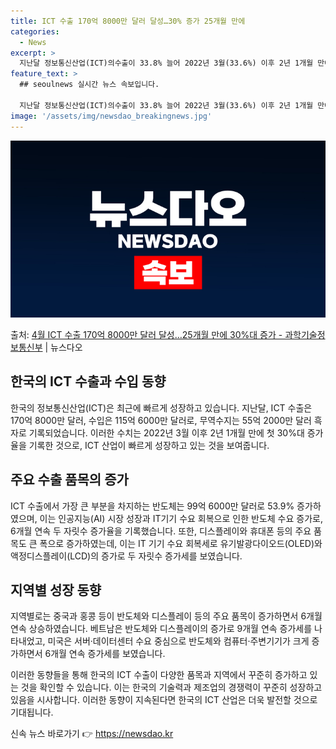 ```yaml
---
title: ICT 수출 170억 8000만 달러 달성…30% 증가 25개월 만에
categories:
  - News
excerpt: >
  지난달 정보통신산업(ICT)의수출이 33.8% 늘어 2022년 3월(33.6%) 이후 2년 1개월 만에 첫 …
feature_text: >
  ## seoulnews 실시간 뉴스 속보입니다.

  지난달 정보통신산업(ICT)의수출이 33.8% 늘어 2022년 3월(33.6%) 이후 2년 1개월 만에 첫 …
image: '/assets/img/newsdao_breakingnews.jpg'
---
```


![뉴스다오 속보](/assets/img/newsdao_breakingnews.jpg)

<p>출처: <a href="https://newsdao.kr/3823" rel="dofollow">4월 ICT 수출 170억 8000만 달러 달성…25개월 만에 30%대 증가 - 과학기술정보통신부</a> | 뉴스다오</p>

<h2 data-ke-size="size26">한국의 ICT 수출과 수입 동향</h2>
한국의 정보통신산업(ICT)은 최근에 빠르게 성장하고 있습니다. 지난달, ICT 수출은 170억 8000만 달러, 수입은 115억 6000만 달러로, 무역수지는 55억 2000만 달러 흑자로 기록되었습니다. 이러한 수치는 2022년 3월 이후 2년 1개월 만에 첫 30%대 증가율을 기록한 것으로, ICT 산업이 빠르게 성장하고 있는 것을 보여줍니다.

<h2 data-ke-size="size26">주요 수출 품목의 증가</h2>
ICT 수출에서 가장 큰 부분을 차지하는 반도체는 99억 6000만 달러로 53.9% 증가하였으며, 이는 인공지능(AI) 시장 성장과 IT기기 수요 회복으로 인한 반도체 수요 증가로, 6개월 연속 두 자릿수 증가율을 기록했습니다. 또한, 디스플레이와 휴대폰 등의 주요 품목도 큰 폭으로 증가하였는데, 이는 IT 기기 수요 회복세로 유기발광다이오드(OLED)와 액정디스플레이(LCD)의 증가로 두 자릿수 증가세를 보였습니다.

<h2 data-ke-size="size26">지역별 성장 동향</h2>
지역별로는 중국과 홍콩 등이 반도체와 디스플레이 등의 주요 품목이 증가하면서 6개월 연속 상승하였습니다. 베트남은 반도체와 디스플레이의 증가로 9개월 연속 증가세를 나타내었고, 미국은 서버·데이터센터 수요 중심으로 반도체와 컴퓨터·주변기기가 크게 증가하면서 6개월 연속 증가세를 보였습니다.

이러한 동향들을 통해 한국의 ICT 수출이 다양한 품목과 지역에서 꾸준히 증가하고 있는 것을 확인할 수 있습니다. 이는 한국의 기술력과 제조업의 경쟁력이 꾸준히 성장하고 있음을 시사합니다. 이러한 동향이 지속된다면 한국의 ICT 산업은 더욱 발전할 것으로 기대됩니다. 

신속 뉴스 바로가기 👉 <a href="https://newsdao.kr" rel="dofollow">https://newsdao.kr</a>


